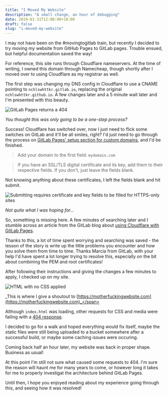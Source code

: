 ```yaml
---
title: "I Moved My Website"
description: "A small change, an hour of debugging"
date: 2019-01-31T12:00:00+10:00
draft: false
slug: "i-moved-my-website"
---
```


I may not have been on the #movingtogitlab train, but recently I decided to try moving my website from GitHub Pages to GitLab pages. Trouble ensued, but helpful documentation saved the way!

<!--more-->

For reference, this site runs through Cloudflare nameservers. At the time of writing, I owned this domain through Namecheap, though shortly after I moved over to using Cloudflare as my registrar as well.

The first step was changing my DNS config in Cloudflare to use a CNAME pointing to `nchlswhttkr.gitlab.io`, replacing the original `nchlswhttkr.github.io`. A few changes later and a 5 minute wait later and I'm presented with this beauty.

![GitLab Pages returns a 404](/media/blog/i-moved-my-website/the-classic-404.png)

<span>_You thought this was only going to be a one-step process?_</span>

Success! Cloudflare has switched over, now I just need to flick some switches on GitLab and it'll be all smiles, right? I'd just need to go through the process on [GitLab Pages' setup section for custom domains](https://about.gitlab.com/2016/04/07/gitlab-pages-setup#custom-domains), and I'd be finished.

> Add your domain to the first field: `mydomain.com`

> If you have an SSL/TLS digital certificate and its key, add them to their respective fields. If you don't, just leave the fields blank.

Not knowing anything about these certificates, I left the fields blank and hit submit.

![Submitting requires certificate and key fields to be filled for HTTPS-only sites](/media/blog/i-moved-my-website/you-need-keys.png)

<span>_Not quite what I was hoping for..._</span>

So, something is missing here. A few minutes of searching later and I stumble across an article from the GitLab blog about [using Cloudflare with GitLab Pages](https://about.gitlab.com/2017/02/07/setting-up-gitlab-pages-with-cloudflare-certificates).

Thanks to this, a lot of time spent worrying and searching was saved - the lesson of the story is write up the little problems you encounter and how you solve them from time to time. Thanks Marcia from GitLab, with your help I'd have spent a lot longer trying to resolve this, especially on the bit about combining the PEM and root certificates!

After following their instructions and giving the changes a few minutes to apply, I checked up on my site.

![HTML with no CSS applied](/media/blog/i-moved-my-website/css-not-required.png)

<span>_This is where I give a shoutout to [https://motherfuckingwebsite.com](https://motherfuckingwebsite.com)_</span>

Although `index.html` was loading, other requests for CSS and media were failing with a [404 response](https://httpstatusdogs.com/404).

I decided to go for a walk and hoped everything would fix itself, maybe the static files were still being uploaded to a bucket somewhere after a successful build, or maybe some caching issues were occuring.

Coming back half an hour later, my website was back in proper shape. Business as usual!

At this point I'm still not sure what caused some requests to 404. I'm sure the reason will haunt me for many years to come, or however long it takes for me to properly investigat the architecture behind GitLab Pages.

Until then, I hope you enjoyed reading about my experience going through this, and seeing how it was resolved!
